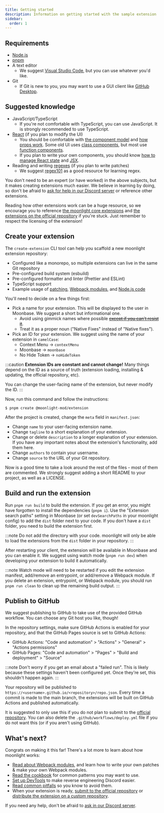```yaml
---
title: Getting started
description: Information on getting started with the sample extension
sidebar:
  order: 1
---
```


## Requirements

- [Node.js](https://nodejs.org/en)
- [pnpm](https://pnpm.io)
- A text editor
  - We suggest [Visual Studio Code](https://code.visualstudio.com/), but you can use whatever you'd like.
- Git
  - If Git is new to you, you may want to use a GUI client like [GitHub Desktop](https://github.com/apps/desktop).

## Suggested knowledge

- JavaScript/TypeScript
  - If you're not comfortable with TypeScript, you can use JavaScript. It is strongly recommended to use TypeScript.
- [React](https://react.dev/) (if you plan to modify the UI)
  - You should be comfortable with [the component model](https://react.dev/learn/your-first-component) and [how props work](https://react.dev/learn/passing-props-to-a-component). Some old UI uses [class components](https://react.dev/reference/react/Component), but most use [function components](https://react.dev/learn/your-first-component#defining-a-component).
  - If you plan to write your own components, you should know [how to manage React state](https://react.dev/learn/managing-state) and [JSX](https://react.dev/learn/writing-markup-with-jsx).
- Reading and writing [regexes](https://en.wikipedia.org/wiki/Regular_expression) (if you plan to write patches)
  - We suggest [regex101](https://regex101.com/) as a good resource for learning regex.

You don't need to be an expert (or have worked) in the above subjects, but it makes creating extensions much easier. We believe in learning by doing, so don't be afraid to [ask for help in our Discord server](https://discord.gg/FdZBTFCP6F) or reference other extensions.

Reading how other extensions work can be a huge resource, so we encourage you to reference [the moonlight core extensions](https://github.com/moonlight-mod/moonlight/tree/main/packages/core-extensions/src) and [the extensions on the official repository](https://github.com/moonlight-mod/extensions/tree/main/exts) if you're stuck. Just remember to respect the licensing of the extension!

## Create your extension

The `create-extension` CLI tool can help you scaffold a new moonlight extension repository:

- Configured like a monorepo, so multiple extensions can live in the same Git repository
- Pre-configured build system (esbuild)
- Pre-configured formatter and linter (Prettier and ESLint)
- TypeScript support
- Example usage of [patching](/ext-dev/webpack#patching), [Webpack modules](/ext-dev/webpack#webpack-module-insertion), and [Node.js code](/ext-dev/cookbook#extension-entrypoints)

You'll need to decide on a few things first:

- Pick a name for your extension. This will be displayed to the user in Moonbase. We suggest a short but informational one.
  - Avoid using gimmick names where possible ~~[except if you can't resist it](https://github.com/moonlight-mod/moonlight/tree/main/packages/core-extensions/src/spacepack)~~.
  - Treat it as a proper noun ("Native Fixes" instead of "Native fixes").
- Pick an ID for your extension. We suggest using the name of your extension in `camelCase`:
  - Context Menu -> `contextMenu`
  - Moonbase -> `moonbase`
  - No Hide Token -> `noHideToken`

:::caution
**Extension IDs are constant and cannot change!** Many things depend on the ID as a source of truth (extension loading, installing & updating, the official repository, etc).

You can change the user-facing name of the extension, but never modify the ID.
:::

Now, run this command and follow the instructions:

```shell
$ pnpm create @moonlight-mod/extension
```

After the project is created, change the `meta` field in `manifest.json`:

- Change `name` to your user-facing extension name.
- Change `tagline` to a short explanation of your extension.
- Change or delete `description` to a longer explanation of your extension. If you have any important notes about the extension's functionality, add them here.
- Change `authors` to contain your username.
- Change `source` to the URL of your Git repository.

Now is a good time to take a look around the rest of the files - most of them are commented. We strongly suggest adding a short README to your project, as well as a LICENSE.

## Build and run the extension

Run `pnpm run build` to build the extension. If you get an error, you might have forgotten to install the dependencies (`pnpm i`). Use the "Extension search paths" setting in Moonbase (or set `devSearchPaths` in your moonlight config) to add the `dist` folder next to your code. If you don't have a `dist` folder, you need to build the extension first.

:::note
Do not add the directory with your code. moonlight will only be able to load the extensions from the `dist` folder in your repository.
:::

After restarting your client, the extension will be available in Moonbase and you can enable it. We suggest using watch mode (`pnpm run dev`) when developing your extension to build it automatically.

:::note
Watch mode will need to be restarted if you edit the extension manifest, add/remove an entrypoint, or add/remove a Webpack module. If you delete an extension, entrypoint, or Webpack module, you should run `pnpm run clean` to clean up the remaining build output.
:::

## Publish to GitHub

We suggest publishing to GitHub to take use of the provided GitHub workflow. You can choose any Git host you like, though!

In the repository settings, make sure GitHub Actions is enabled for your repository, and that the GitHub Pages source is set to GitHub Actions:

- GitHub Actions: "Code and automation" > "Actions" > "General" > "Actions permissions"
- GitHub Pages: "Code and automation" > "Pages" > "Build and deployment" > "Source"

:::note
Don't worry if you get an email about a "failed run". This is likely because these settings haven't been configured yet. Once they're set, this shouldn't happen again.
:::

Your repository will be published to `https://<username>.github.io/<repository>/repo.json`. Every time a commit is made to the main branch, the extensions will be built on GitHub Actions and published automatically.

It is suggested to only use this if you do not plan to submit to the [official repository](/ext-dev/official-repository). You can also delete the `.github/workflows/deploy.yml` file if you do not want this (or if you aren't using GitHub).

## What's next?

Congrats on making it this far! There's a lot more to learn about how moonlight works:

- [Read about Webpack modules](/ext-dev/webpack), and learn how to write your own patches & make your own Webpack modules.
- [Read the cookbook](/ext-dev/cookbook) for common patterns you may want to use.
- [Set up DevTools](/ext-dev/devtools) to make reverse engineering Discord easier.
- [Read common pitfalls](/ext-dev/pitfalls) so you know to avoid them.
- When your extension is ready, [submit to the official repository](/ext-dev/official-repository) or [distribute the extension on a custom repository](#publish-to-github).

If you need any help, don't be afraid to [ask in our Discord server](https://discord.gg/FdZBTFCP6F).
